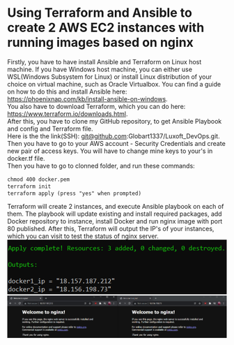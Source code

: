 # Using Terraform and Ansible to create 2 AWS EC2 instances with running images based on nginx
Firstly, you have to have install Ansible and Terraform on Linux host machine.
If you have Windows host machine, you can either use WSL(Windows Subsystem for Linux) or install Linux distribution of your choice on virtual machine, such as Oracle Virtualbox. You can find a guide on how to do this and install Ansible here: https://phoenixnap.com/kb/install-ansible-on-windows. <br>
You also have to download Terraform, which you can do here: https://www.terraform.io/downloads.html. <br>
After this, you have to clone my GitHub repository, to get Ansible Playbook and config and Terraform file. <br>
Here is the the link(SSH): git@github.com:Globart1337/Luxoft_DevOps.git. <br>
Then you have to go to your AWS account - Security Credentials and create new pair of access keys. You will have to change mine keys to your's in docker.tf file. <br>
Then you have to go to clonned folder, and run these commands:
```
chmod 400 docker.pem
terraform init
terraform apply (press "yes" when prompted)
``` 
Terraform will create 2 instances, and execute Ansible playbook on each of them. The playbook will update existing and install required packages, add Docker repository to instance, install Docker and run nginx image with port 80 published. After this, Terraform will output the IP's of your instances, which you can visit to test the status of nginx server. <br>
![](images/img1.png)
![](images/img2.png)
